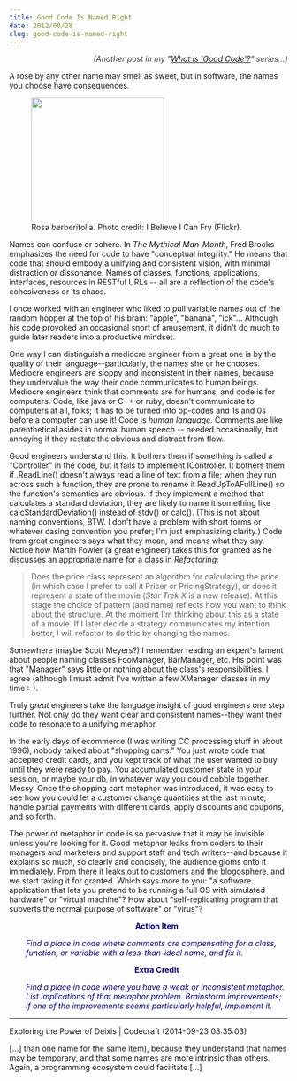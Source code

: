 ```yaml
---
title: Good Code Is Named Right
date: 2012/08/28
slug: good-code-is-named-right
---
```


<p style="text-align:right;"><em><span style="color:#404040;">(Another post in my "<a title="What Is “Good Code”?" href="/2012/08/26/what-is-good-code/">What is 'Good Code'?</a>" series...)</span></em></p>
A rose by any other name may smell as sweet, but in software, the names you choose have consequences.

<figure><img title="rosa berberifolia" src="http://farm1.staticflickr.com/28/51430866_94b353ee35_m.jpg" alt="" width="240" height="225" /><figcaption>Rosa berberifolia. Photo credit: I Believe I Can Fry (Flickr).</figcaption></figure>

Names can confuse or cohere. In <em>The Mythical Man-Month</em>, Fred Brooks emphasizes the need for code to have "conceptual integrity." He means that code that should embody a unifying and consistent vision, with minimal distraction or dissonance. Names of classes, functions, applications, interfaces, resources in RESTful URLs -- all are a reflection of the code's cohesiveness or its chaos.

I once worked with an engineer who liked to pull variable names out of the random hopper at the top of his brain: "apple", "banana", "ick"... Although his code provoked an occasional snort of amusement, it didn't do much to guide later readers into a productive mindset.

One way I can distinguish a mediocre engineer from a great one is by the quality of their language--particularly, the names she or he chooses. Mediocre engineers are sloppy and inconsistent in their names, because they undervalue the way their code communicates to human beings. Mediocre engineers think that comments are for humans, and code is for computers. Code, like java or C++ or ruby, doesn't communicate to computers at all, folks; it has to be turned into op-codes and 1s and 0s before a computer can use it! Code is <em>human language</em>. Comments are like parenthetical asides in normal human speech -- needed occasionally, but annoying if they restate the obvious and distract from flow.

Good engineers understand this. It bothers them if something is called a "Controller" in the code, but it fails to implement IController. It bothers them if .ReadLine() doesn't always read a line of text from a file; when they run across such a function, they are prone to rename it ReadUpToAFullLine() so the function's semantics are obvious. If they implement a method that calculates a standard deviation, they are likely to name it something like calcStandardDeviation() instead of stdv() or calc(). (This is not about naming conventions, BTW. I don't have a problem with short forms or whatever casing convention you prefer; I'm just emphasizing clarity.) Code from great engineers says what they mean, and means what they say. Notice how Martin Fowler (a great engineer) takes this for granted as he discusses an appropriate name for a class in <em>Refactoring</em>:
<blockquote>Does the price class represent an algorithm for calculating the price (in which case I prefer to call it Pricer or PricingStrategy), or does it represent a state of the movie (<em>Star Trek X</em> is a new release). At this stage the choice of pattern (and name) reflects how you want to think about the structure. At the moment I'm thinking about this as a state of a movie. If I later decide a strategy communicates my intention better, I will refactor to do this by changing the names.</blockquote>
Somewhere (maybe Scott Meyers?) I remember reading an expert's lament about people naming classes FooManager, BarManager, etc. His point was that "Manager" says little or nothing about the class's responsibilities. I agree (although I must admit I've written a few XManager classes in my time :-).

Truly<em> great</em> engineers take the language insight of good engineers one step further. Not only do they want clear and consistent names--they want their code to resonate to a unifying metaphor.

In the early days of ecommerce (I was writing CC processing stuff in about 1996), nobody talked about "shopping carts." You just wrote code that accepted credit cards, and you kept track of what the user wanted to buy until they were ready to pay. You accumulated customer state in your session, or maybe your db, in whatever way you could cobble together. Messy. Once the shopping cart metaphor was introduced, it was easy to see how you could let a customer change quantities at the last minute, handle partial payments with different cards, apply discounts and coupons, and so forth.

The power of metaphor in code is so pervasive that it may be invisible unless you're looking for it. Good metaphor leaks from coders to their managers and marketers and support staff and tech writers--and because it explains so much, so clearly and concisely, the audience gloms onto it immediately. From there it leaks out to customers and the blogosphere, and we start taking it for granted. Which says more to you: "a software application that lets you pretend to be running a full OS with simulated hardware" or "virtual machine"? How about "self-replicating program that subverts the normal purpose of software" or "virus"?
<p style="text-align:center;padding-left:30px;"><strong><span style="color:#000080;">Action Item</span></strong></p>
<p style="padding-left:30px;"><em><span style="color:#000080;">Find a place in code where comments are compensating for a class, function, or variable with a less-than-ideal name, and fix it.</span></em></p>
<p style="text-align:center;padding-left:30px;"><span style="color:#000080;"><strong>Extra Credit</strong></span></p>
<p style="padding-left:30px;"><em><span style="color:#000080;">Find a place in code where you have a weak or inconsistent metaphor. List implications of that metaphor problem. Brainstorm improvements; if one of the improvements seems particularly helpful, implement it.</span></em></p>

---

Exploring the Power of Deixis | Codecraft (2014-09-23 08:35:03)

[…] than one name for the same item), because they understand that names may be temporary, and that some names are more intrinsic than others. Again, a programming ecosystem could facilitate […]